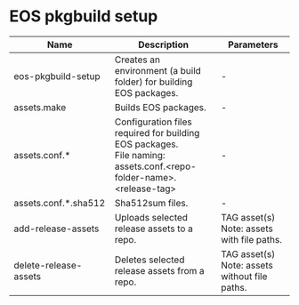 # EOS pkgbuild setup
Name | Description | Parameters
---- | ------- | ------
eos-pkgbuild-setup | Creates an environment (a build folder) for building EOS packages. | -
assets.make | Builds EOS packages. | -
assets.conf.\* | Configuration files required for building EOS packages.<br>File naming: assets.conf.\<repo-folder-name\>.\<release-tag\> | -
assets.conf.\*.sha512 | Sha512sum files. | -
add-release-assets | Uploads selected release assets to a repo. | TAG asset(s)<br>Note: assets with file paths.
delete-release-assets | Deletes selected release assets from a repo. | TAG asset(s)<br>Note: assets without file paths.
